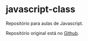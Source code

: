# javascript-class

Repositório para aulas de Javascript.

Repositório original está no [Github](https://github.com/aleantonello/javascript-class).

